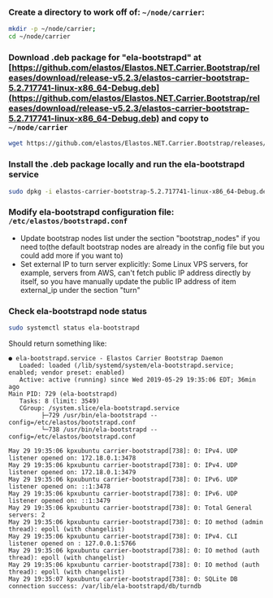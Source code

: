 ### Create a directory to work off of: `~/node/carrier`:
   ```bash
   mkdir -p ~/node/carrier;
   cd ~/node/carrier
   ```

### Download .deb package for "ela-bootstrapd" at [https://github.com/elastos/Elastos.NET.Carrier.Bootstrap/releases/download/release-v5.2.3/elastos-carrier-bootstrap-5.2.717741-linux-x86_64-Debug.deb](https://github.com/elastos/Elastos.NET.Carrier.Bootstrap/releases/download/release-v5.2.3/elastos-carrier-bootstrap-5.2.717741-linux-x86_64-Debug.deb) and copy to `~/node/carrier`
   ```bash
   wget https://github.com/elastos/Elastos.NET.Carrier.Bootstrap/releases/download/release-v5.2.3/elastos-carrier-bootstrap-5.2.717741-linux-x86_64-Debug.deb
   ```

### Install the .deb package locally and run the ela-bootstrapd service
   ```bash
   sudo dpkg -i elastos-carrier-bootstrap-5.2.717741-linux-x86_64-Debug.deb
   ```

### Modify ela-bootstrapd configuration file: `/etc/elastos/bootstrapd.conf`
- Update bootstrap nodes list under the section "bootstrap_nodes" if you need to(the default bootstrap nodes are already in the config file but you could add more if you want to)
- Set external IP to turn server explicitly: Some Linux VPS servers, for example, servers from AWS, can't fetch public IP address directly by itself, so you have manually update the public IP address of item external_ip under the section "turn"

### Check ela-bootstrapd node status
   ```bash
   sudo systemctl status ela-bootstrapd
   ```

   Should return something like:
   ```
   ● ela-bootstrapd.service - Elastos Carrier Bootstrap Daemon
      Loaded: loaded (/lib/systemd/system/ela-bootstrapd.service; enabled; vendor preset: enabled)
      Active: active (running) since Wed 2019-05-29 19:35:06 EDT; 36min ago
   Main PID: 729 (ela-bootstrapd)
      Tasks: 8 (limit: 3549)
      CGroup: /system.slice/ela-bootstrapd.service
            ├─729 /usr/bin/ela-bootstrapd --config=/etc/elastos/bootstrapd.conf
            └─738 /usr/bin/ela-bootstrapd --config=/etc/elastos/bootstrapd.conf

   May 29 19:35:06 kpxubuntu carrier-bootstrapd[738]: 0: IPv4. UDP listener opened on: 172.18.0.1:3478
   May 29 19:35:06 kpxubuntu carrier-bootstrapd[738]: 0: IPv4. UDP listener opened on: 172.18.0.1:3479
   May 29 19:35:06 kpxubuntu carrier-bootstrapd[738]: 0: IPv6. UDP listener opened on: ::1:3478
   May 29 19:35:06 kpxubuntu carrier-bootstrapd[738]: 0: IPv6. UDP listener opened on: ::1:3479
   May 29 19:35:06 kpxubuntu carrier-bootstrapd[738]: 0: Total General servers: 2
   May 29 19:35:06 kpxubuntu carrier-bootstrapd[738]: 0: IO method (admin thread): epoll (with changelist)
   May 29 19:35:06 kpxubuntu carrier-bootstrapd[738]: 0: IPv4. CLI listener opened on : 127.0.0.1:5766
   May 29 19:35:06 kpxubuntu carrier-bootstrapd[738]: 0: IO method (auth thread): epoll (with changelist)
   May 29 19:35:06 kpxubuntu carrier-bootstrapd[738]: 0: IO method (auth thread): epoll (with changelist)
   May 29 19:35:07 kpxubuntu carrier-bootstrapd[738]: 0: SQLite DB connection success: /var/lib/ela-bootstrapd/db/turndb
   ```